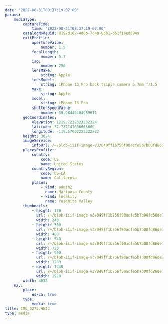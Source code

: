 ```yaml
---
date: "2022-08-31T08:37:19-07:00"
params:
    mediaType:
        captureTime:
            time: "2022-08-31T08:37:19-07:00"
        catalogNodeUid: 0197d162-4d8b-7c40-8db1-d61f14ed694a
        exifProfile:
            apertureValue:
                number: 1.5
            focalLength:
                number: 5.7
            iso:
                number: 250
            lensMake:
                string: Apple
            lensModel:
                string: iPhone 13 Pro back triple camera 5.7mm f/1.5
            make:
                string: Apple
            model:
                string: iPhone 13 Pro
            shutterSpeedValue:
                number: 59.98440404989611
        geoCoordinates:
            elevation: 1219.7232323232324
            latitude: 37.737141666666666
            longitude: -119.57002222222222
        height: 3024
        imageService:
            infoUrl: /~/blob-iiif-image-v3/049ff1b756f90acfe5b7b00fd86de708b305c02cda61bbd7b79e27e57c474b01/info.json
        placesProfile:
            country:
                code: US
                name: United States
            countryRegion:
                code: US-CA
                name: California
            places:
                - kind: admin2
                  name: Mariposa County
                - kind: locality
                  name: Yosemite Valley
        thumbnails:
            - height: 180
              url: /~/blob-iiif-image-v3/049ff1b756f90acfe5b7b00fd86de708b305c02cda61bbd7b79e27e57c474b01/full/240%2C180/0/default.jpg
              width: 240
            - height: 360
              url: /~/blob-iiif-image-v3/049ff1b756f90acfe5b7b00fd86de708b305c02cda61bbd7b79e27e57c474b01/full/480%2C360/0/default.jpg
              width: 480
            - height: 540
              url: /~/blob-iiif-image-v3/049ff1b756f90acfe5b7b00fd86de708b305c02cda61bbd7b79e27e57c474b01/full/720%2C540/0/default.jpg
              width: 720
            - height: 960
              url: /~/blob-iiif-image-v3/049ff1b756f90acfe5b7b00fd86de708b305c02cda61bbd7b79e27e57c474b01/full/1280%2C960/0/default.jpg
              width: 1280
            - height: 1440
              url: /~/blob-iiif-image-v3/049ff1b756f90acfe5b7b00fd86de708b305c02cda61bbd7b79e27e57c474b01/full/1920%2C1440/0/default.jpg
              width: 1920
        width: 4032
    nav:
        place:
            us/ca: true
        type:
            media: true
title: IMG_3275.HEIC
type: media
---
```

